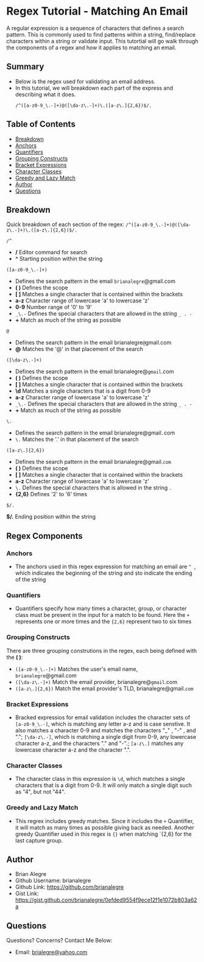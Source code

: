 # Regex Tutorial - Matching An Email

A regular expression is a sequence of characters that defines a search pattern. This is commonly used to find patterns within a string, find/replace characters within a string or validate input. This tutortial will go walk through the components of a regex and how it applies to matching an email.

## Summary

- Below is the regex used for validating an email address.
- In this tutorial, we will breakdown each part of the express and describing what it does.
  ```
  /^([a-z0-9_\.-]+)@([\da-z\.-]+)\.([a-z\.]{2,6})$/.
  ```

## Table of Contents

- [Breakdown](#breakdown)
- [Anchors](#anchors)
- [Quantifiers](#quantifiers)
- [Grouping Constructs](#grouping-constructs)
- [Bracket Expressions](#bracket-expressions)
- [Character Classes](#character-classes)
- [Greedy and Lazy Match](#greedy-and-lazy-match)
- [Author](#author)
- [Questions](#questions)

## Breakdown

Quick breakdown of each section of the regex: `/^([a-z0-9_\.-]+)@([\da-z\.-]+)\.([a-z\.]{2,6})$/. `

```
/^
```

- **/** Editor command for search
- **^** Starting position within the string

```
([a-z0-9_\.-]+)
```

- Defines the search pattern in the email `brianalegre`@gmail.com
- **( )** Defines the scope
- **[ ]** Matches a single character that is contained within the brackets
- **a-z** Character range of lowercase 'a' to lowercase 'z'
- **0-9** Number range of '0' to '9'
- `_\.-` Defines the special characters that are allowed in the string `_ . -`
- **+** Match as much of the string as possible

```
@
```

- Defines the search pattern in the email brianalegre`@`gmail.com
- **@** Matches the '@' in that placement of the search

```
([\da-z\.-]+)
```

- Defines the search pattern in the email brianalegre@`gmail`.com
- **( )** Defines the scope
- **[ ]** Matches a single character that is contained within the brackets
- **\d** Matches a single characters that is a digit from 0-9
- **a-z** Character range of lowercase 'a' to lowercase 'z'
- `_\.-` Defines the special characters that are allowed in the string `_ . -`
- **+** Match as much of the string as possible

```
\.
```

- Defines the search pattern in the email brianalegre@gmail`.`com
- `\.` Matches the '.' in that placement of the search

```
([a-z\.]{2,6})
```

- Defines the search pattern in the email brianalegre@gmail.`com`
- **( )** Defines the scope
- **[ ]** Matches a single character that is contained within the brackets
- **a-z** Character range of lowercase 'a' to lowercase 'z'
- `\.` Defines the special characters that is allowed in the string `.`
- **{2,6}** Defines '2' to '6' times

```
$/.
```

**$/.** Ending position within the string

## Regex Components

### Anchors

- The anchors used in this regex expression for matching an email are `^ `, which indicates the beginning of the string and `$`to indicate the ending of the string

### Quantifiers

- Quantifiers specify how many times a character, group, or character class must be present in the input for a match to be found. Here the `+` represents one or more times and the `{2,6}` represent two to six times

### Grouping Constructs

There are three grouping construtions in the regex, each being defined with the **( )**:

- `([a-z0-9_\.-]+)` Matches the user's email name, `brianalegre`@gmail.com
- `([\da-z\.-]+)` Match the email provider, brianalegre@`gmail`.com
- `([a-z\.]{2,6})` Match the email provider's TLD, brianalegre@gmail.`com`

### Bracket Expressions

- Bracked expressios for email validation includes the character sets of `[a-z0-9_\.-]`, which is matching any letter a-z and is case senstive. It also matches a character 0-9 and matches the characters "\_" , "-" , and "."; `[\da-z\.-]`, which is matching a single digit from 0-9, any lowercase character a-z, and the characters "." and "-".; `[a-z\.]` matches any lowercase character a-z and the character ".".

### Character Classes

- The character class in this expression is `\d`, which matches a single characters that is a digit from 0-9. It will only match a single digit such as "4", but not "44".

### Greedy and Lazy Match

- This regrex includes greedy matches. Since it includes the `+` Quantifier, it will match as many times as possible giving back as needed. Another greedy Quantifier used in this regex is `{}` when matching `{2,6} for the last capture group.

## Author

- Brian Alegre
- Github Username: brianalegre
- Github Link: https://github.com/brianalegre
- Gist Link: https://gist.github.com/brianalegre/0efded9554f9ece12f1e1072b803a62a

## Questions

Questions? Concerns? Contact Me Below:

- Email: brialegre@yahoo.com
